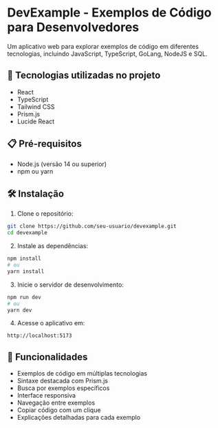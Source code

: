 # DevExample - Exemplos de Código para Desenvolvedores

Um aplicativo web para explorar exemplos de código em diferentes tecnologias, incluindo JavaScript, TypeScript, GoLang, NodeJS e SQL.

## 🚀 Tecnologias utilizadas no projeto

- React
- TypeScript
- Tailwind CSS
- Prism.js
- Lucide React

## 📋 Pré-requisitos

- Node.js (versão 14 ou superior)
- npm ou yarn

## 🛠️ Instalação

1. Clone o repositório:
```bash
git clone https://github.com/seu-usuario/devexample.git
cd devexample
```

2. Instale as dependências:
```bash
npm install
# ou
yarn install
```

3. Inicie o servidor de desenvolvimento:
```bash
npm run dev
# ou
yarn dev
```

4. Acesse o aplicativo em:
```
http://localhost:5173
```

## 🎯 Funcionalidades

- Exemplos de código em múltiplas tecnologias
- Sintaxe destacada com Prism.js
- Busca por exemplos específicos
- Interface responsiva
- Navegação entre exemplos
- Copiar código com um clique
- Explicações detalhadas para cada exemplo